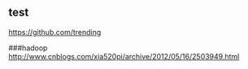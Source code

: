 ## test
https://github.com/trending

###hadoop
http://www.cnblogs.com/xia520pi/archive/2012/05/16/2503949.html
